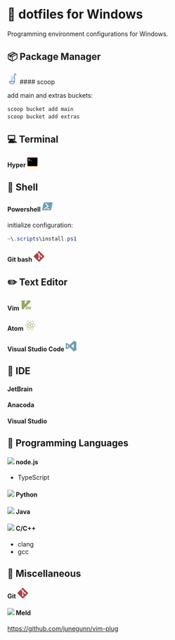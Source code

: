 # :checkered_flag: dotfiles for Windows

Programming environment configurations for Windows.


## :package: Package Manager

<img src="./assets/scoop.svg" width="24px"  />
#### scoop

  add main and extras buckets:

  ```powershell
  scoop bucket add main
  scoop bucket add extras
  ```


## :computer: Terminal

#### Hyper <img src="./assets/hyper.svg" width="24px" />


## :shell: Shell

#### Powershell <img src="./assets/powershell.svg" width="24px" />

  initialize configuration:

  ```powershell
  ~\.scripts\install.ps1
  ```

#### Git bash <img src="./assets/git.svg" width="24px" />


## :pencil2: Text Editor

#### Vim <img src="./assets/vim.svg" width="24px" />
#### Atom <img src="./assets/atom.svg" width="24px" />
#### Visual Studio Code <img src="./assets/vscode.svg" width="24px" />


## :pencil: IDE

#### JetBrain
#### Anacoda
#### Visual Studio


## :page_with_curl: Programming Languages

#### <img src="./assets/node.svg" width="24px" /> node.js
  - TypeScript
#### <img src="./assets/node.svg" width="24px" /> Python
#### <img src="./assets/node.svg" width="24px" /> Java
#### <img src="./assets/node.svg" width="24px" /> C/C++
  - clang
  - gcc


## :paperclip: Miscellaneous

#### Git <img src="./assets/git.svg" width="24px" />
#### <img src="./assets/node.svg" width="24px" /> Meld

https://github.com/junegunn/vim-plug
